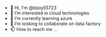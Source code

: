 - 👋 Hi, I’m @bijoy55723
- 👀 I’m interested in cloud technologies
- 🌱 I’m currently learning azure
- 💞️ I’m looking to collaborate on data factory
- 📫 How to reach me ...

<!---
bijoy55723/bijoy55723 is a ✨ special ✨ repository because its `README.md` (this file) appears on your GitHub profile.
You can click the Preview link to take a look at your changes.
--->

